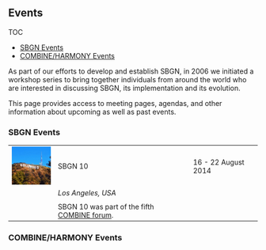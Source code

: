 ## Events

TOC
* [SBGN Events](#sbgn-events)
* [COMBINE/HARMONY Events](#combine/harmony-events)

As part of our efforts to develop and establish SBGN, in 2006 we initiated a workshop series to bring together individuals from around the world who are interested in discussing SBGN, its implementation and its evolution.

This page provides access to meeting pages, agendas, and other information about upcoming as well as past events.

### SBGN Events

| | | |  
| :--: | :-- | :-- |
| ![SBGN 10](../images/SBGN10-100x100.jpg) | SBGN 10 | 16 - 22 August 2014 |
| | *Los Angeles, USA* | |
| | | |
| | SBGN 10 was part of the fifth [COMBINE forum](). | |

### COMBINE/HARMONY Events
